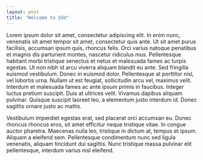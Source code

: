 ```yaml
---
layout: post
title: "Welcome to GSU"
---
```

Lorem ipsum dolor sit amet, consectetur adipiscing elit. In enim nunc, venenatis sit amet tempor sit amet, consectetur quis ante. Ut sit amet purus facilisis, accumsan ipsum quis, rhoncus felis. Orci varius natoque penatibus et magnis dis parturient montes, nascetur ridiculus mus. Pellentesque habitant morbi tristique senectus et netus et malesuada fames ac turpis egestas. Ut non nibh id arcu viverra aliquam blandit eu ante. Sed fringilla euismod vestibulum. Donec in euismod dolor. Pellentesque at porttitor nisl, vel lobortis urna. Nullam ut est feugiat, sollicitudin arcu vel, maximus velit. Interdum et malesuada fames ac ante ipsum primis in faucibus. Integer luctus pretium suscipit. Duis at ultrices velit. Vivamus dapibus aliquam pulvinar. Quisque suscipit laoreet leo, a elementum justo interdum id. Donec sagittis ornare justo ac mattis.

Vestibulum imperdiet egestas erat, sed placerat orci accumsan eu. Donec rhoncus rhoncus eros, sit amet efficitur neque tristique vitae. In congue auctor pharetra. Maecenas nulla leo, tristique in dictum at, tempus et ipsum. Aliquam a eleifend sem. Pellentesque condimentum nunc sed ligula venenatis, aliquam tincidunt dui sagittis. Nunc tristique massa pulvinar elit pellentesque, interdum varius nisl eleifend.